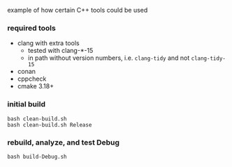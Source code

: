 example of how certain C++ tools could be used

### required tools
 - clang with extra tools
   - tested with clang-*-15
   - in path without version numbers, i.e. `clang-tidy` and not `clang-tidy-15`
 - conan
 - cppcheck
 - cmake 3.18+

### initial build
```
bash clean-build.sh
bash clean-build.sh Release
```

### rebuild, analyze, and test Debug
```
bash build-Debug.sh
```

